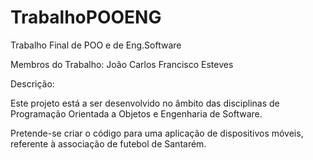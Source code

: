 # TrabalhoPOOENG
Trabalho Final de POO e de Eng.Software

Membros do Trabalho:
João Carlos
Francisco Esteves

Descrição:

Este projeto está a ser desenvolvido  no âmbito das disciplinas de Programação Orientada a Objetos e Engenharia de Software.

Pretende-se criar o código para uma aplicação de dispositivos móveis, referente à associação de futebol de Santarém.
